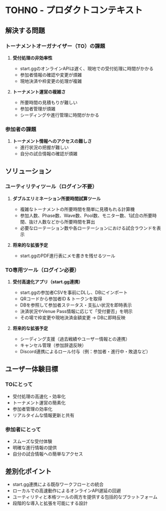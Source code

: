# TOHNO - プロダクトコンテキスト

## 解決する問題

### トーナメントオーガナイザー（TO）の課題
1. **受付処理の非効率性**
   - start.ggのオンラインAPIは遅く、現地での受付処理に時間がかかる
   - 参加者情報の確認や変更が煩雑
   - 現地決済や枠変更の処理が複雑

2. **トーナメント運営の複雑さ**
   - 所要時間の見積もりが難しい
   - 参加者管理が煩雑
   - シーディングや進行管理に時間がかかる

### 参加者の課題
1. **トーナメント情報へのアクセスの難しさ**
   - 進行状況の把握が難しい
   - 自分の試合情報の確認が煩雑

## ソリューション

### ユーティリティツール（ログイン不要）
1. **ダブルエリミネーション所要時間試算ツール**
   - 複雑なトーナメントの所要時間を簡単に見積もれる計算機
   - 参加人数、Phase数、Wave数、Pool数、モニター数、1試合の所要時間、抜け人数などから所要時間を算出
   - 必要なローテーション数や各ローテーションにおける試合ラウンドを表示

2. **将来的な拡張予定**
   - start.ggのPDF進行表にメモ書きを残せるツール

### TO専用ツール（ログイン必要）
1. **受付高速化アプリ（start.gg連携）**
   - start.ggの参加者CSVを事前にDLし、DBにインポート
   - QRコードから参加者ID & トークンを取得
   - DBを参照して参加者ステータス・支払い状況を即時表示
   - 決済状況やVenue Pass情報に応じて「受付要否」を明示
   - その場で枠変更や現地決済金額変更 → DBに即時反映

2. **将来的な拡張予定**
   - シーディング支援（過去戦績やユーザー情報との連携）
   - キャンセル管理（参加辞退反映）
   - Discord連携によるロール付与（例：参加者・進行中・敗退など）

## ユーザー体験目標

### TOにとって
- 受付処理の高速化・効率化
- トーナメント運営の簡素化
- 参加者管理の効率化
- リアルタイムな情報更新と共有

### 参加者にとって
- スムーズな受付体験
- 明確な進行情報の提供
- 自分の試合情報への簡単なアクセス

## 差別化ポイント
- start.gg連携による既存ワークフローとの統合
- ローカルでの高速動作によるオンラインAPI遅延の回避
- ユーティリティと本格ツールの両方を提供する包括的なプラットフォーム
- 段階的な導入と拡張を可能にする設計